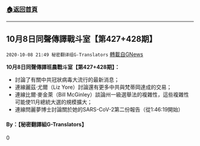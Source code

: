 ###  [:house:返回首頁](https://github.com/ourhimalayas/txt)
---

## 10月8日同聲傳譯戰斗室【第427+428期】
`2020-10-08 21:49 秘密翻译组G-Translators` [轉載自GNews](https://gnews.org/zh-hant/412257/)

**10月8日同聲傳譯班農戰斗室【第427+428期】：**

- 討論了有關中共冠狀病毒大流行的最新消息；
- 連線麗茲·尤爾（Liz Yore）討論還有更多中共與梵蒂岡達成的交易；
- 連線比爾·麥金萊（Bill McGinley）談論州一級選舉法的複雜性，這些複雜性可能使11月總統大選的規模擴大；
- 連線閆麗夢博士討論關於她的SARS-CoV-2第二份報告（從1:46:19開始）




####  **By：【秘密翻譯組G-Translators】**

0
